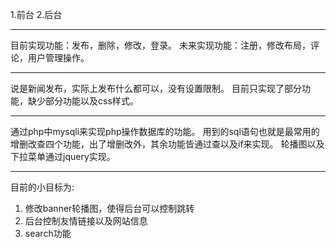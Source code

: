 1.前台
2.后台

-------------------------
目前实现功能：发布，删除，修改，登录。
未来实现功能：注册，修改布局，评论，用户管理操作。

-------------------------


说是新闻发布，实际上发布什么都可以，没有设置限制。
目前只实现了部分功能，缺少部分功能以及css样式。


-------------------------

通过php中mysqli来实现php操作数据库的功能。
用到的sql语句也就是最常用的增删改查四个功能，出了增删改外，其余功能皆通过查以及if来实现。
轮播图以及下拉菜单通过jquery实现。

------------------------

目前的小目标为:
1. 修改banner轮播图，使得后台可以控制跳转
2. 后台控制友情链接以及网站信息
3. search功能